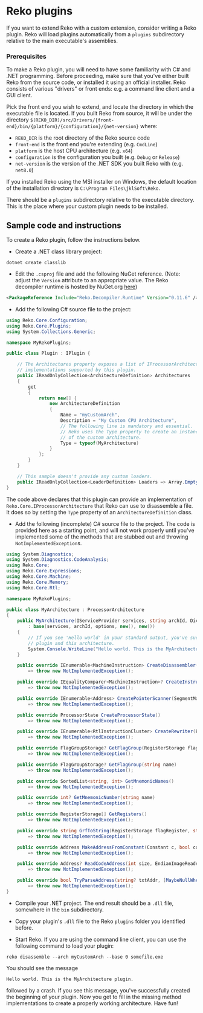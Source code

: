 # Reko plugins

If you want to extend Reko with a custom extension, consider writing a Reko plugin. Reko will load plugins automatically from a `plugins` subdirectory relative to the main executable's assemblies.

### Prerequisites
To make a Reko plugin, you will need to have some familiarity with C# and .NET programming. Before proceeding, make sure that you've either built Reko from the source code, or installed it
using an official installer. Reko consists of various "drivers" or front ends: e.g. a command line
client and a GUI client. 

Pick the front end you wish to extend, and locate the directory in which
the executable file is located. If you built Reko from source, it will be under the directory 
`$(REKO_DIR)/src/Drivers/{front-end}/bin/{platform}/{configuration}/{net-version}` where:
* `REKO_DIR` is the root directory of the Reko source code
* `front-end` is the front end you're extending (e.g. `CmdLine`)
* `platform` is the host CPU architecture (e.g. `x64`)
* `configuration` is the configuration you built (e.g. `Debug` or `Release`)
* `net-version` is the version of the .NET SDK you built Reko with (e.g. `net8.0`)

If you installed Reko using the MSI installer on Windows, the default location of the installation directory is `C:\Program Files\jklSoft\Reko`.

There should be a `plugins` subdirectory relative to the executable directory. This is the place where
your custom plugin needs to be installed.

## Sample code and instructions

To create a Reko plugin, follow the instructions below.

* Create a .NET class library project:
```
dotnet create classlib
```
* Edit the `.csproj` file and add the following NuGet reference. (Note: adjust the `Version` attribute
to an appropriate value. The Reko decompiler runtime is hosted by NuGet.org [here](https://www.nuget.org/packages/Reko.Decompiler.Runtime))
```xml
<PackageReference Include="Reko.Decompiler.Runtime" Version="0.11.6" />
```

* Add the following C# source file to the project:
```C#
using Reko.Core.Configuration;
using Reko.Core.Plugins;
using System.Collections.Generic;

namespace MyRekoPlugins;

public class Plugin : IPlugin {

    // The Architectures property exposes a list of IProcessorArchitecture
    // implementations supported by this plugin.
    public IReadOnlyCollection<ArchitectureDefinition> Architectures
    {
        get
        {
            return new[] {
                new ArchitectureDefinition
                {
                    Name = "myCustomArch",
                    Description = "My Custom CPU Architecture",
                    // The following line is mandatory and essential.
                    // Reko uses the Type property to create an instance
                    // of the custom architecture.
                    Type = typeof(MyArchitecture)
                }
            };
        }
    }

    // This sample doesn't provide any custom loaders.
    public IReadOnlyCollection<LoaderDefinition> Loaders => Array.Empty<LoaderDefinition>();
}
```
The code above declares that this plugin can provide an implementation of
`Reko.Core.IProcessorArchitecture` that Reko can use to disassemble a file. It does so
by setting the `Type` property of an `ArchitectureDefinition` class.

* Add the following (incomplete) C# source file to the project. The code is provided here as 
a starting point, and will not work properly until you've implemented some of the methods
that are stubbed out and throwing `NotImplementedException`s.
```C#
using System.Diagnostics;
using System.Diagnostics.CodeAnalysis;
using Reko.Core;
using Reko.Core.Expressions;
using Reko.Core.Machine;
using Reko.Core.Memory;
using Reko.Core.Rtl;

namespace MyRekoPlugins;

public class MyArchitecture : ProcessorArchitecture
{
    public MyArchitecture(IServiceProvider services, string archId, Dictionary<string, object> options)
        : base(services, archId, options, new(), new())
    {
        // If you see 'Hello world' in your standard output, you've successfully loaded the
        // plugin and this architecture.
        System.Console.WriteLine("Hello world. This is the MyArchitecture plugin.");
    }

    public override IEnumerable<MachineInstruction> CreateDisassembler(EndianImageReader imageReader)
        => throw new NotImplementedException();

    public override IEqualityComparer<MachineInstruction>? CreateInstructionComparer(Normalize norm)
        => throw new NotImplementedException();

    public override IEnumerable<Address> CreatePointerScanner(SegmentMap map, EndianImageReader rdr, IEnumerable<Address> knownAddresses, PointerScannerFlags flags)
        => throw new NotImplementedException();

    public override ProcessorState CreateProcessorState()
        => throw new NotImplementedException();

    public override IEnumerable<RtlInstructionCluster> CreateRewriter(EndianImageReader rdr, ProcessorState state, IStorageBinder binder, IRewriterHost host)
        => throw new NotImplementedException();

    public override FlagGroupStorage? GetFlagGroup(RegisterStorage flagRegister, uint grf)
        => throw new NotImplementedException();

    public override FlagGroupStorage? GetFlagGroup(string name)
        => throw new NotImplementedException();

    public override SortedList<string, int> GetMnemonicNames()
        => throw new NotImplementedException();

    public override int? GetMnemonicNumber(string name)
        => throw new NotImplementedException();

    public override RegisterStorage[] GetRegisters()
        => throw new NotImplementedException();

    public override string GrfToString(RegisterStorage flagRegister, string prefix, uint grf)
        => throw new NotImplementedException();

    public override Address MakeAddressFromConstant(Constant c, bool codeAlign)
        => throw new NotImplementedException();

    public override Address? ReadCodeAddress(int size, EndianImageReader rdr, ProcessorState? state)
        => throw new NotImplementedException();

    public override bool TryParseAddress(string? txtAddr, [MaybeNullWhen(false)] out Address addr)
        => throw new NotImplementedException();
}
```

* Compile your .NET project. The end result should be a `.dll` file, somewhere in the `bin` subdirectory.

* Copy your plugin's `.dll` file to the Reko `plugins` folder you identified before. 

* Start Reko. If you are using the command line client, you can use the following command to
load your plugin:
```
reko disassemble --arch myCustomArch --base 0 somefile.exe
```
You should see the message
```
Hello world. This is the MyArchitecture plugin.
```
followed by a crash. If you see this message, you've successfully created the beginning
of your plugin. Now you get to fill in the missing method implementations to create
a properly working architecture. Have fun!
